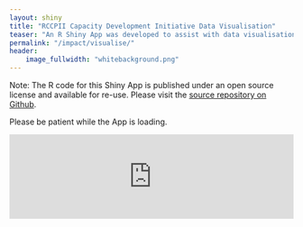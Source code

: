 ```yaml
---
layout: shiny
title: "RCCPII Capacity Development Initiative Data Visualisation"
teaser: "An R Shiny App was developed to assist with data visualisation."
permalink: "/impact/visualise/"
header:
    image_fullwidth: "whitebackground.png"
---
```

Note: The R code for this Shiny App is published under an open source license and available for re-use. Please visit the [source repository on Github](https://github.com/katrintirok/rccpii-shinyapp).

Please be patient while the App is loading.

<script type="text/javascript" src="https://cdnjs.cloudflare.com/ajax/libs/iframe-resizer/3.5.16/iframeResizer.min.js"></script>
<style>
  iframe {
    min-width: 100%;
  }
</style>
<iframe id="myIframe" src="https://rccpii-data.shinyapps.io/capacity-development/" scrolling="no" frameborder="no"></iframe>
<script>
  iFrameResize({
    heightCalculationMethod: 'taggedElement'
  });
</script>
